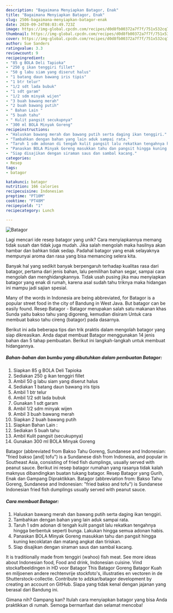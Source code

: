```yaml
---
description: "Bagaimana Menyiapkan Batagor, Enak"
title: "Bagaimana Menyiapkan Batagor, Enak"
slug: 2506-bagaimana-menyiapkan-batagor-enak
date: 2020-09-24T08:03:49.723Z
image: https://img-global.cpcdn.com/recipes/d0d8fb00372a7f7f/751x532cq70/batagor-foto-resep-utama.jpg
thumbnail: https://img-global.cpcdn.com/recipes/d0d8fb00372a7f7f/751x532cq70/batagor-foto-resep-utama.jpg
cover: https://img-global.cpcdn.com/recipes/d0d8fb00372a7f7f/751x532cq70/batagor-foto-resep-utama.jpg
author: Sue Sanders
ratingvalue: 3.3
reviewcount: 9
recipeingredient:
- "85 g BOLA Deli Tapioka"
- "250 g ikan tenggiri fillet"
- "50 g labu siam yang diserut halus"
- "1 batang daun bawang iris tipis"
- "1 btr telur"
- "1/2 sdt lada bubuk"
- "1 sdt garam"
- "1/2 sdm minyak wijen"
- "3 buah bawang merah"
- "2 buah bawang putih"
- " Bahan Lain "
- "5 buah tahu"
- " Kulit pangsit secukupnya"
- "300 ml BOLA Minyak Goreng"
recipeinstructions:
- "Haluskan bawang merah dan bawang putih serta daging ikan tenggiri."
- "Tambahkan dengan bahan yang lain aduk sampai rata."
- "Taruh 1 sdm adonan di tengah kulit pangsit lalu rekatkan tengahnya hingga berbentuk seperti bunga. Lakukan hingga semua adonan habis."
- "Panaskan BOLA Minyak Goreng masukkan tahu dan pangsit hingga kuning kecoklatan dan matang angkat dan tiriskan."
- "Siap disajikan dengan siraman saus dan sambal kacang."
categories:
- Resep
tags:
- batagor

katakunci: batagor 
nutrition: 166 calories
recipecuisine: Indonesian
preptime: "PT10M"
cooktime: "PT48M"
recipeyield: "1"
recipecategory: Lunch

---
```



![Batagor](https://img-global.cpcdn.com/recipes/d0d8fb00372a7f7f/751x532cq70/batagor-foto-resep-utama.jpg)

Lagi mencari ide resep batagor yang unik? Cara menyiapkannya memang tidak susah dan tidak juga mudah. Jika salah mengolah maka hasilnya akan hambar dan bahkan tidak sedap. Padahal batagor yang enak selayaknya mempunyai aroma dan rasa yang bisa memancing selera kita.

Banyak hal yang sedikit banyak berpengaruh terhadap kualitas rasa dari batagor, pertama dari jenis bahan, lalu pemilihan bahan segar, sampai cara mengolah dan menghidangkannya. Tidak usah pusing jika mau menyiapkan batagor yang enak di rumah, karena asal sudah tahu triknya maka hidangan ini mampu jadi sajian spesial.

Many of the words in Indonesia are being abbreviated, for Batagor is a popular street food in the city of Bandung in West Java. But batagor can be easily found. Resep Batagor - Batagor merupakan salah satu makanan khas Sunda yaitu bakso tahu yang digoreng, kemudian disiram Untuk cara membuat bakso tahu cireng (batagor) pada dasarnya.


Berikut ini ada beberapa tips dan trik praktis dalam mengolah batagor yang siap dikreasikan. Anda dapat membuat Batagor menggunakan 14 jenis bahan dan 5 tahap pembuatan. Berikut ini langkah-langkah untuk membuat hidangannya.

<!--inarticleads1-->

##### Bahan-bahan dan bumbu yang dibutuhkan dalam pembuatan Batagor:

1. Siapkan 85 g BOLA Deli Tapioka
1. Sediakan 250 g ikan tenggiri fillet
1. Ambil 50 g labu siam yang diserut halus
1. Sediakan 1 batang daun bawang iris tipis
1. Ambil 1 btr telur
1. Ambil 1/2 sdt lada bubuk
1. Gunakan 1 sdt garam
1. Ambil 1/2 sdm minyak wijen
1. Ambil 3 buah bawang merah
1. Siapkan 2 buah bawang putih
1. Siapkan  Bahan Lain :
1. Sediakan 5 buah tahu
1. Ambil  Kulit pangsit (secukupnya)
1. Gunakan 300 ml BOLA Minyak Goreng


Batagor (abbreviated from Bakso Tahu Goreng, Sundanese and Indonesian: &#34;fried bakso [and] tofu&#34;) is a Sundanese dish from Indonesia, and popular in Southeast Asia, consisting of fried fish dumplings, usually served with peanut sauce. Berikut ini resep batagor rumahan yang rasanya tidak kalah maknyus dibandingkan buatan tukang batagor. Resep Batagor yang Gurih, Enak dan Gampang Dipraktikkan. Batagor (abbreviation from: Bakso Tahu Goreng, Sundanese and Indonesian: &#34;fried bakso and tofu&#34;) is Sundanese Indonesian fried fish dumplings usually served with peanut sauce. 

<!--inarticleads2-->

##### Cara membuat Batagor:

1. Haluskan bawang merah dan bawang putih serta daging ikan tenggiri.
1. Tambahkan dengan bahan yang lain aduk sampai rata.
1. Taruh 1 sdm adonan di tengah kulit pangsit lalu rekatkan tengahnya hingga berbentuk seperti bunga. Lakukan hingga semua adonan habis.
1. Panaskan BOLA Minyak Goreng masukkan tahu dan pangsit hingga kuning kecoklatan dan matang angkat dan tiriskan.
1. Siap disajikan dengan siraman saus dan sambal kacang.


It is traditionally made from tenggiri (wahoo) fish meat. See more ideas about Indonesian food, Food and drink, Indonesian cuisine. Vind stockafbeeldingen in HD voor Batagor This Batagor Goreng Batagor Kuah en miljoenen andere rechtenvrije stockfoto&#39;s, illustraties en vectoren in de Shutterstock-collectie. Contribute to adzkar/batagor development by creating an account on GitHub. Siapa yang tidak kenal dengan jajanan yang berasal dari Bandung ini. 

Gimana nih? Gampang kan? Itulah cara menyiapkan batagor yang bisa Anda praktikkan di rumah. Semoga bermanfaat dan selamat mencoba!
